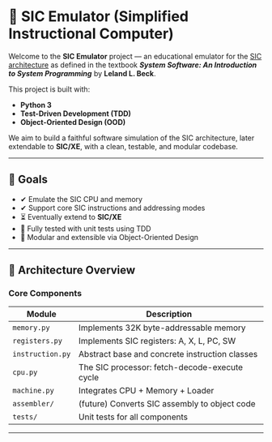 # 🧠 SIC Emulator (Simplified Instructional Computer)

Welcome to the **SIC Emulator** project — an educational emulator for the [SIC architecture](https://en.wikipedia.org/wiki/Simplified_Instructional_Computer) as defined in the textbook **_System Software: An Introduction to System Programming_** by **Leland L. Beck**.

This project is built with:
- **Python 3**
- **Test-Driven Development (TDD)**
- **Object-Oriented Design (OOD)**

We aim to build a faithful software simulation of the SIC architecture, later extendable to **SIC/XE**, with a clean, testable, and modular codebase.

---

## 📌 Goals

- ✔ Emulate the SIC CPU and memory
- ✔ Support core SIC instructions and addressing modes
- ⏳ Eventually extend to **SIC/XE**
- 🧪 Fully tested with unit tests using TDD
- 🧱 Modular and extensible via Object-Oriented Design

---

## 🧩 Architecture Overview

### Core Components

| Module         | Description |
|----------------|-------------|
| `memory.py`    | Implements 32K byte-addressable memory |
| `registers.py` | Implements SIC registers: A, X, L, PC, SW |
| `instruction.py` | Abstract base and concrete instruction classes |
| `cpu.py`       | The SIC processor: fetch-decode-execute cycle |
| `machine.py`   | Integrates CPU + Memory + Loader |
| `assembler/`   | (future) Converts SIC assembly to object code |
| `tests/`       | Unit tests for all components |

---



